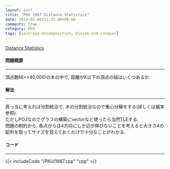 ```yaml
---
layout: post
title: "PKU 1987 Distance Statistics"
date: 2014-05-06T21:25:00+09:00
comments: true
category: PKU
tags: [centroid-decomposition, divide-and-conquer]
---
```


[Distance Statistics](http://poj.org/problem?id=1987)

#### 問題概要

****

頂点数N(<=40,000)の木の中で, 距離がK以下の頂点の組はいくつあるか.

#### 解法

****

真っ当に考えれば分割統治で, 木の分割統治なので重心分解をする(詳しくは蟻本参照).  
ただしPOJなのでグラフの構築にvectorなど使ったら当然TLEする.  
問題の制約から, 各点からは4方向にしか辺が伸びないことを考えると大きさ4の配列を取ってサイズを覚えておくだけで十分なことがわかる.  

#### コード

****

{{< includeCode "/PKU/1987.cpp" "cpp" >}}

